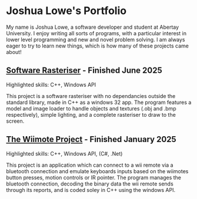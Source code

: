 # Joshua Lowe's Portfolio
My name is Joshua Lowe, a software developer and student at Abertay University. I enjoy writing all sorts of programs, with a particular interest in lower level programming and new and novel problem solving. I am always eager to try to learn new things, which is how many of these projects came about!

## [Software Rasteriser](https://github.com/dippy2214/Rasteriser) - Finished June 2025
Highlighted skills: C++, Windows API

This project is a software rasteriser with no dependancies outside the standard library, made in C++ as a windows 32 app. The program features a model and image loader to handle objects and textures (.obj and .bmp respectively), simple lighting, and a complete rasteriser to draw to the screen.
## [The Wiimote Project](https://github.com/dippy2214/The-Wiimote-Project) - Finished January 2025 
Highlighted skills: C++, Windows API, (C#, .Net) 

This project is an application which can connect to a wii remote via a bluetooth connection and emulate keyboards inputs based on the wiimotes button presses, motion controls or IR pointer. The program manages the bluetooth connection, decoding the binary data the wii remote sends through its reports, and is coded soley in C++ using the windows API.

